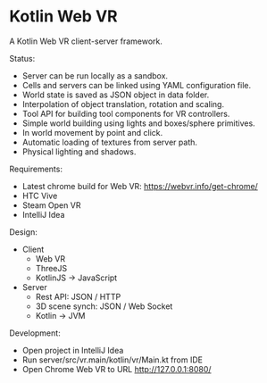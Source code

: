 # Kotlin Web VR

A Kotlin Web VR client-server framework.

Status:
 * Server can be run locally as a sandbox.
 * Cells and servers can be linked using YAML configuration file.
 * World state is saved as JSON object in data folder.
 * Interpolation of object translation, rotation and scaling.
 * Tool API for building tool components for VR controllers.
 * Simple world building using lights and boxes/sphere primitives.
 * In world movement by point and click.
 * Automatic loading of textures from server path.
 * Physical lighting and shadows.

Requirements:
 * Latest chrome build for Web VR: https://webvr.info/get-chrome/
 * HTC Vive
 * Steam Open VR
 * IntelliJ Idea

Design:
 * Client
    * Web VR
    * ThreeJS
    * KotlinJS -> JavaScript
 * Server
    * Rest API: JSON / HTTP
    * 3D scene synch: JSON / Web Socket
    * Kotlin -> JVM
    
Development:

* Open project in IntelliJ Idea
* Run server/src/vr.main/kotlin/vr/Main.kt from IDE
* Open Chrome Web VR to URL http://127.0.0.1:8080/